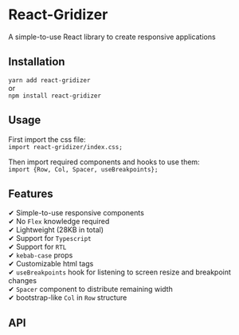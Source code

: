 # React-Gridizer
A simple-to-use React library to create responsive applications

## Installation
`yarn add react-gridizer`  
or  
`npm install react-gridizer`

## Usage
First import the css file:  
`import react-gridizer/index.css;`  

Then import required components and hooks to use them:  
`import {Row, Col, Spacer, useBreakpoints};`

## Features
✔ Simple-to-use responsive components  
✔ No `Flex` knowledge required  
✔ Lightweight (28KB in total)  
✔ Support for `Typescript`  
✔ Support for `RTL`  
✔ `kebab-case` props  
✔ Customizable html tags  
✔ `useBreakpoints` hook for listening to screen resize and breakpoint changes  
✔ `Spacer` component to distribute remaining width  
✔ bootstrap-like `Col` in `Row` structure

## API



